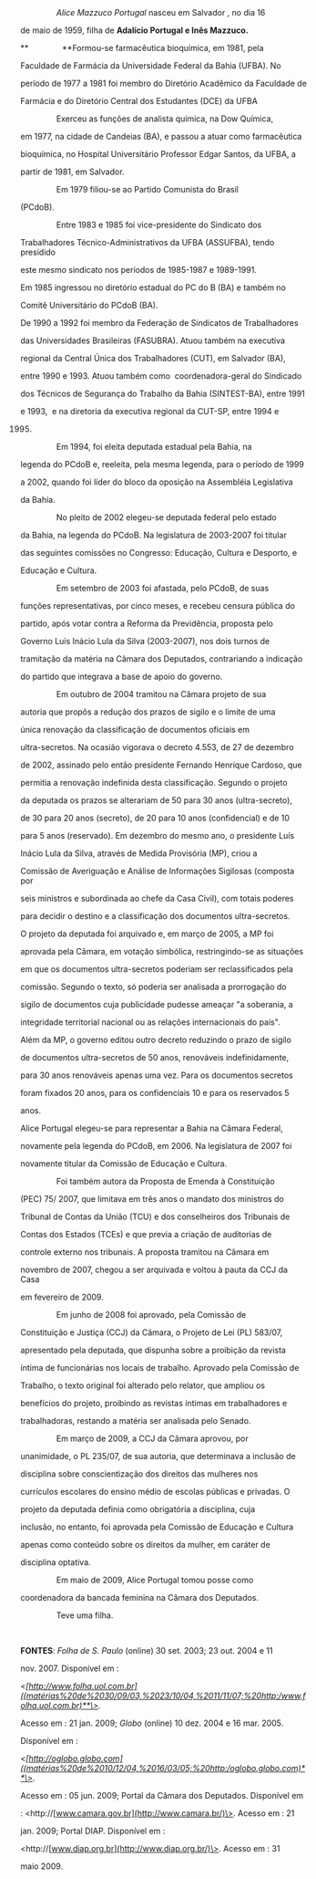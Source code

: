 

 



                *Alice Mazzuco Portugal* nasceu em Salvador , no dia 16

de maio de 1959, filha de **Adalício Portugal e Inês Mazzuco.**



**               **Formou-se farmacêutica bioquímica, em 1981, pela

Faculdade de Farmácia da Universidade Federal da Bahia (UFBA). No

período de 1977 a 1981 foi membro do Diretório Acadêmico da Faculdade de

Farmácia e do Diretório Central dos Estudantes (DCE) da UFBA



                Exerceu as funções de analista química, na Dow Química,

em 1977, na cidade de Candeias (BA), e passou a atuar como farmacêutica

bioquímica, no Hospital Universitário Professor Edgar Santos, da UFBA, a

partir de 1981, em Salvador.



                Em 1979 filiou-se ao Partido Comunista do Brasil

(PCdoB).



                Entre 1983 e 1985 foi vice-presidente do Sindicato dos

Trabalhadores Técnico-Administrativos da UFBA (ASSUFBA), tendo presidido

este mesmo sindicato nos períodos de 1985-1987 e 1989-1991.



Em 1985 ingressou no diretório estadual do PC do B (BA) e também no

Comitê Universitário do PCdoB (BA).



De 1990 a 1992 foi membro da Federação de Sindicatos de Trabalhadores

das Universidades Brasileiras (FASUBRA). Atuou também na executiva

regional da Central Única dos Trabalhadores (CUT), em Salvador (BA),

entre 1990 e 1993. Atuou também como  coordenadora-geral do Sindicado

dos Técnicos de Segurança do Trabalho da Bahia (SINTEST-BA), entre 1991

e 1993,  e na diretoria da executiva regional da CUT-SP, entre 1994 e

1995.



                Em 1994, foi eleita deputada estadual pela Bahia, na

legenda do PCdoB e, reeleita, pela mesma legenda, para o período de 1999

a 2002, quando foi líder do bloco da oposição na Assembléia Legislativa

da Bahia.



                No pleito de 2002 elegeu-se deputada federal pelo estado

da Bahia, na legenda do PCdoB. Na legislatura de 2003-2007 foi titular

das seguintes comissões no Congresso: Educação, Cultura e Desporto, e

Educação e Cultura.               



                Em setembro de 2003 foi afastada, pelo PCdoB, de suas

funções representativas, por cinco meses, e recebeu censura pública do

partido, após votar contra a Reforma da Previdência, proposta pelo

Governo Luís Inácio Lula da Silva (2003-2007), nos dois turnos de

tramitação da matéria na Câmara dos Deputados, contrariando a indicação

do partido que integrava a base de apoio do governo.



                Em outubro de 2004 tramitou na Câmara projeto de sua

autoria que propôs a redução dos prazos de sigilo e o limite de uma

única renovação da classificação de documentos oficiais em

ultra-secretos. Na ocasião vigorava o decreto 4.553, de 27 de dezembro

de 2002, assinado pelo então presidente Fernando Henrique Cardoso, que

permitia a renovação indefinida desta classificação. Segundo o projeto

da deputada os prazos se alterariam de 50 para 30 anos (ultra-secreto),

de 30 para 20 anos (secreto), de 20 para 10 anos (confidencial) e de 10

para 5 anos (reservado). Em dezembro do mesmo ano, o presidente Luís

Inácio Lula da Silva, através de Medida Provisória (MP), criou a

Comissão de Averiguação e Análise de Informações Sigilosas (composta por

seis ministros e subordinada ao chefe da Casa Civil), com totais poderes

para decidir o destino e a classificação dos documentos ultra-secretos.

O projeto da deputada foi arquivado e, em março de 2005, a MP foi

aprovada pela Câmara, em votação simbólica, restringindo-se as situações

em que os documentos ultra-secretos poderiam ser reclassificados pela

comissão. Segundo o texto, só poderia ser analisada a prorrogação do

sigilo de documentos cuja publicidade pudesse ameaçar "a soberania, a

integridade territorial nacional ou as relações internacionais do país".

Além da MP, o governo editou outro decreto reduzindo o prazo de sigilo

de documentos ultra-secretos de 50 anos, renováveis indefinidamente,

para 30 anos renováveis apenas uma vez. Para os documentos secretos

foram fixados 20 anos, para os confidenciais 10 e para os reservados 5

anos.



Alice Portugal elegeu-se para representar a Bahia na Câmara Federal,

novamente pela legenda do PCdoB, em 2006. Na legislatura de 2007 foi

novamente titular da Comissão de Educação e Cultura.



                Foi também autora da Proposta de Emenda à Constituição

(PEC) 75/ 2007, que limitava em três anos o mandato dos ministros do

Tribunal de Contas da União (TCU) e dos conselheiros dos Tribunais de

Contas dos Estados (TCEs) e que previa a criação de auditorias de

controle externo nos tribunais. A proposta tramitou na Câmara em

novembro de 2007, chegou a ser arquivada e voltou à pauta da CCJ da Casa

em fevereiro de 2009.



                Em junho de 2008 foi aprovado, pela Comissão de

Constituição e Justiça (CCJ) da Câmara, o Projeto de Lei (PL) 583/07,

apresentado pela deputada, que dispunha sobre a proibição da revista

íntima de funcionárias nos locais de trabalho. Aprovado pela Comissão de

Trabalho, o texto original foi alterado pelo relator, que ampliou os

benefícios do projeto, proibindo as revistas íntimas em trabalhadores e

trabalhadoras, restando a matéria ser analisada pelo Senado.



                Em março de 2009, a CCJ da Câmara aprovou, por

unanimidade, o PL 235/07, de sua autoria, que determinava a inclusão de

disciplina sobre conscientização dos direitos das mulheres nos

currículos escolares do ensino médio de escolas públicas e privadas. O

projeto da deputada definia como obrigatória a disciplina, cuja

inclusão, no entanto, foi aprovada pela Comissão de Educação e Cultura

apenas como conteúdo sobre os direitos da mulher, em caráter de

disciplina optativa.



                Em maio de 2009, Alice Portugal tomou posse como

coordenadora da bancada feminina na Câmara dos Deputados.



                Teve uma filha.



 



**FONTES**: *Folha de S. Paulo* (online) 30 set. 2003; 23 out. 2004 e 11

nov. 2007. Disponível em :

\<*[http://www.folha.uol.com.br]((matérias%20de%2030/09/03,%2023/10/04,%2011/11/07;%20http:/www.folha.uol.com.br)**\>*.

Acesso em : 21 jan. 2009; *Globo* (online) 10 dez. 2004 e 16 mar. 2005.

Disponível em :

\<*[http://oglobo.globo.com]((matérias%20de%2010/12/04,%2016/03/05;%20http:/oglobo.globo.com)**\>*.

Acesso em : 05 jun. 2009; Portal da Câmara dos Deputados. Disponível em

: \<http://[www.camara.gov.br](http://www.camara.br/)\>. Acesso em : 21

jan. 2009; Portal DIAP. Disponível em :

\<http://[www.diap.org.br](http://www.diap.org.br/)\>. Acesso em : 31

maio 2009.



 



 



 



 



 



 



 



 



 

